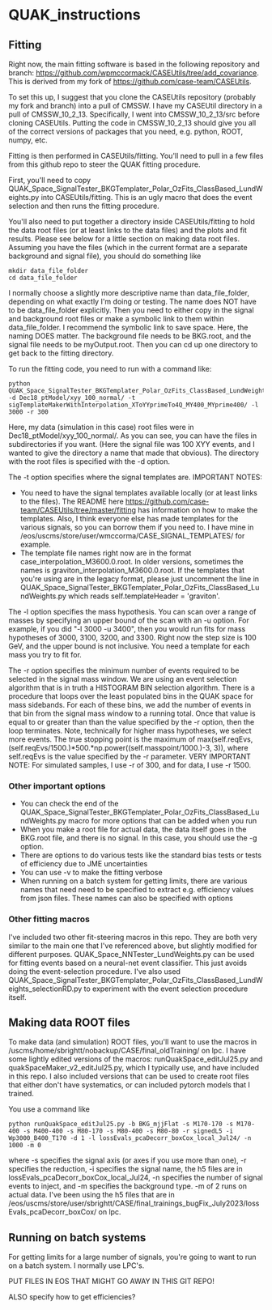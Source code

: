 # QUAK_instructions

## Fitting

Right now, the main fitting software is based in the following repository and branch: https://github.com/wpmccormack/CASEUtils/tree/add_covariance.  This is derived from my fork of https://github.com/case-team/CASEUtils.

To set this up, I suggest that you clone the CASEUtils repository (probably my fork and branch) into a pull of CMSSW.  I have my CASEUtil directory in a pull of CMSSW_10_2_13.  Specifically, I went into CMSSW_10_2_13/src before cloning CASEUtils.  Putting the code in CMSSW_10_2_13 should give you all of the correct versions of packages that you need, e.g. python, ROOT, numpy, etc.

Fitting is then performed in CASEUtils/fitting.  You'll need to pull in a few files from this github repo to steer the QUAK fitting procedure.

First, you'll need to copy QUAK_Space_SignalTester_BKGTemplater_Polar_OzFits_ClassBased_LundWeights.py into CASEUtils/fitting.  This is an ugly macro that does the event selection and then runs the fitting procedure.

You'll also need to put together a directory inside CASEUtils/fitting to hold the data root files (or at least links to the data files) and the plots and fit results.  Please see below for a little section on making data root files.  Assuming you have the files (which in the current format are a separate background and signal file), you should do something like

```
mkdir data_file_folder
cd data_file_folder
```
I normally choose a slightly more descriptive name than data_file_folder, depending on what exactly I'm doing or testing.  The name does NOT have to be data_file_folder explicitly.
Then you need to either copy in the signal and background root files or make a symbolic link to them within data_file_folder.  I recommend the symbolic link to save space.  Here, the naming DOES matter.  The background file needs to be BKG.root, and the signal file needs to be myOutput.root.  Then you can cd up one directory to get back to the fitting directory.

To run the fitting code, you need to run with a command like:
```
python QUAK_Space_SignalTester_BKGTemplater_Polar_OzFits_ClassBased_LundWeights.py -d Dec18_ptModel/xyy_100_normal/ -t sigTemplateMakerWithInterpolation_XToYYprimeTo4Q_MY400_MYprime400/ -l 3000 -r 300
```
Here, my data (simulation in this case) root files were in Dec18_ptModel/xyy_100_normal/.  As you can see, you can have the files in subdirectories if you want.  (Here the signal file was 100 XYY events, and I wanted to give the directory a name that made that obvious).  The directory with the root files is specified with the -d option.

The -t option specifies where the signal templates are.
IMPORTANT NOTES:
* You need to have the signal templates available locally (or at least links to the files).  The README here https://github.com/case-team/CASEUtils/tree/master/fitting has information on how to make the templates.  Also, I think everyone else has made templates for the various signals, so you can borrow them if you need to.  I have mine in /eos/uscms/store/user/wmccorma/CASE_SIGNAL_TEMPLATES/ for example.
* The template file names right now are in the format case_interpolation_M3600.0.root.  In older versions, sometimes the names is graviton_interpolation_M3600.0.root.  If the templates that you're using are in the legacy format, please just uncomment the line in QUAK_Space_SignalTester_BKGTemplater_Polar_OzFits_ClassBased_LundWeights.py which reads self.templateHeader = 'graviton'.

The -l option specifies the mass hypothesis.  You can scan over a range of masses by specifying an upper bound of the scan with an -u option.  For example, if you did "-l 3000 -u 3400", then you would run fits for mass hypotheses of 3000, 3100, 3200, and 3300.  Right now the step size is 100 GeV, and the upper bound is not inclusive.  You need a template for each mass you try to fit for.

The -r option specifies the minimum number of events required to be selected in the signal mass window.  We are using an event selection algorithm that is in truth a HISTOGRAM BIN selection algorithm.  There is a procedure that loops over the least populated bins in the QUAK space for mass sidebands.  For each of these bins, we add the number of events in that bin from the signal mass window to a running total.  Once that value is equal to or greater than than the value specified by the -r option, then the loop terminates.  Note, technically for higher mass hypotheses, we select more events.  The true stopping point is the maximum of max(self.reqEvs, (self.reqEvs/1500.)*500.*np.power((self.masspoint/1000.)-3, 3)), where self.reqEvs is the value specified by the -r parameter.
VERY IMPORTANT NOTE:  For simulated samples, I use -r of 300, and for data, I use -r 1500.


### Other important options

* You can check the end of the QUAK_Space_SignalTester_BKGTemplater_Polar_OzFits_ClassBased_LundWeights.py macro for more options that can be added when you run
* When you make a root file for actual data, the data itself goes in the BKG.root file, and there is no signal.  In this case, you should use the -g option.
* There are options to do various tests like the standard bias tests or tests of efficiency due to JME uncertainties
* You can use -v to make the fitting verbose
* When running on a batch system for getting limits, there are various names that need need to be specified to extract e.g. efficiency values from json files.  These names can also be specified with options


### Other fitting macros

I've included two other fit-steering macros in this repo.  They are both very similar to the main one that I've referenced above, but slightly modified for different purposes.  QUAK_Space_NNTester_LundWeights.py can be used for fitting events based on a neural-net event classifier.  This just avoids doing the event-selection procedure.  I've also used QUAK_Space_SignalTester_BKGTemplater_Polar_OzFits_ClassBased_LundWeights_selectionRD.py to experiment with the event selection procedure itself.


## Making data ROOT files

To make data (and simulation) ROOT files, you'll want to use the macros in /uscms/home/sbrightt/nobackup/CASE/final_oldTraining/ on lpc.  I have some lightly edited versions of the macros: runQuakSpace_editJul25.py and quakSpaceMaker_v2_editJul25.py, which I typically use, and have included in this repo.  I also included versions that can be used to create root files that either don't have systematics, or can included pytorch models that I trained.

You use a command like
```
python runQuakSpace_editJul25.py -b BKG_mjjFlat -s M170-170 -s M170-400 -s M400-400 -s M80-170 -s M80-400 -s M80-80 -r signedL5 -i Wp3000_B400_T170 -d 1 -l lossEvals_pcaDecorr_boxCox_local_Jul24/ -n 1000 -m 0
```
where -s specifies the signal axis (or axes if you use more than one), -r specifies the reduction, -i specifies the signal name, the h5 files are in lossEvals_pcaDecorr_boxCox_local_Jul24, -n specifies the number of signal events to inject, and -m specifies the background type.  -m of 2 runs on actual data.  I've been using the h5 files that are in /eos/uscms/store/user/sbrightt/CASE/final_trainings_bugFix_July2023/lossEvals_pcaDecorr_boxCox/ on lpc.


## Running on batch systems

For getting limits for a large number of signals, you're going to want to run on a batch system.  I normally use LPC's.



PUT FILES IN EOS THAT MIGHT GO AWAY IN THIS GIT REPO!

ALSO specify how to get efficiencies?